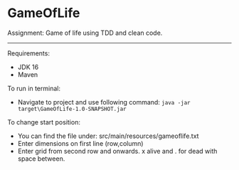 # GameOfLife
Assignment: Game of life using TDD and clean code.

---------------------------------------------------
Requirements:
* JDK 16
* Maven

To run in terminal:
* Navigate to project and use following command:
`java -jar target\GameOfLife-1.0-SNAPSHOT.jar`

To change start position:
* You can find the file under: src/main/resources/gameoflife.txt
* Enter dimensions on first line (row,column)
* Enter grid from second row and onwards. x alive and . for dead with space between.



